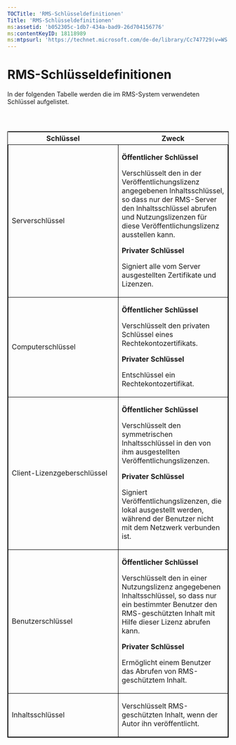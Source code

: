 ```yaml
---
TOCTitle: 'RMS-Schlüsseldefinitionen'
Title: 'RMS-Schlüsseldefinitionen'
ms:assetid: 'b052305c-1db7-434a-bad9-26d704156776'
ms:contentKeyID: 18118989
ms:mtpsurl: 'https://technet.microsoft.com/de-de/library/Cc747729(v=WS.10)'
---
```


RMS-Schlüsseldefinitionen
=========================

In der folgenden Tabelle werden die im RMS-System verwendeten Schlüssel aufgelistet.

###  

<p> </p>
<table style="border:1px solid black;">
<colgroup>
<col width="50%" />
<col width="50%" />
</colgroup>
<thead>
<tr class="header">
<th>Schlüssel</th>
<th>Zweck</th>
</tr>
</thead>
<tbody>
<tr class="odd">
<td style="border:1px solid black;"><p>Serverschlüssel</p></td>
<td style="border:1px solid black;"><p><strong>Öffentlicher Schlüssel</strong></p>
<p>Verschlüsselt den in der Veröffentlichungslizenz angegebenen Inhaltsschlüssel, so dass nur der RMS-Server den Inhaltsschlüssel abrufen und Nutzungslizenzen für diese Veröffentlichungslizenz ausstellen kann.</p>
<p><strong>Privater Schlüssel</strong></p>
<p>Signiert alle vom Server ausgestellten Zertifikate und Lizenzen.</p></td>
</tr>
<tr class="even">
<td style="border:1px solid black;"><p>Computerschlüssel</p></td>
<td style="border:1px solid black;"><p><strong>Öffentlicher Schlüssel</strong></p>
<p>Verschlüsselt den privaten Schlüssel eines Rechtekontozertifikats.</p>
<p><strong>Privater Schlüssel</strong></p>
<p>Entschlüssel ein Rechtekontozertifikat.</p></td>
</tr>
<tr class="odd">
<td style="border:1px solid black;"><p>Client-Lizenzgeberschlüssel</p></td>
<td style="border:1px solid black;"><p><strong>Öffentlicher Schlüssel</strong></p>
<p>Verschlüsselt den symmetrischen Inhaltsschlüssel in den von ihm ausgestellten Veröffentlichungslizenzen.</p>
<p><strong>Privater Schlüssel</strong></p>
<p>Signiert Veröffentlichungslizenzen, die lokal ausgestellt werden, während der Benutzer nicht mit dem Netzwerk verbunden ist.</p></td>
</tr>
<tr class="even">
<td style="border:1px solid black;"><p>Benutzerschlüssel</p></td>
<td style="border:1px solid black;"><p><strong>Öffentlicher Schlüssel</strong></p>
<p>Verschlüsselt den in einer Nutzungslizenz angegebenen Inhaltsschlüssel, so dass nur ein bestimmter Benutzer den RMS-geschützten Inhalt mit Hilfe dieser Lizenz abrufen kann.</p>
<p><strong>Privater Schlüssel</strong></p>
<p>Ermöglicht einem Benutzer das Abrufen von RMS-geschütztem Inhalt.</p></td>
</tr>
<tr class="odd">
<td style="border:1px solid black;"><p>Inhaltsschlüssel</p></td>
<td style="border:1px solid black;"><p>Verschlüsselt RMS-geschützten Inhalt, wenn der Autor ihn veröffentlicht.</p></td>
</tr>
</tbody>
</table>

